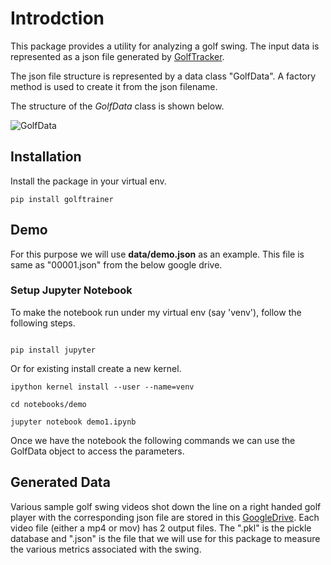 # Introdction
This package provides a utility for analyzing a golf swing. The input data is represented as a json file
generated by [GolfTracker](https://pypi.org/project/golftracker/). 

The json file structure is represented by a data class "GolfData". A factory method is used to create it from the json filename.

The structure of the *GolfData* class is shown below.

![GolfData](docs/images/golf_data.png)

## Installation
Install the package in your virtual env.

```
pip install golftrainer
```

## Demo
For this purpose we will use **data/demo.json** as an example. This file is same as "00001.json" from the below google drive.

### Setup Jupyter Notebook
To make the notebook run under my virtual env (say 'venv'), follow the following steps.

```

pip install jupyter

```

Or for existing install create a new kernel.

```
ipython kernel install --user --name=venv

```

```
cd notebooks/demo

jupyter notebook demo1.ipynb 
```

Once we have the notebook the following commands we can use the GolfData object to access the parameters.


## Generated Data
Various sample golf swing videos shot down the line on a right handed golf player with the corresponding json file are stored in this [GoogleDrive](https://drive.google.com/drive/folders/1TDUnGjP1wh1gZeN1EZdJOO4AeYuMLnkO?usp=sharing). Each video file (either a mp4 or mov) has 2 output files. The ".pkl" is the pickle database and ".json" is the file that we will use for this package to measure the various metrics associated with the swing.

